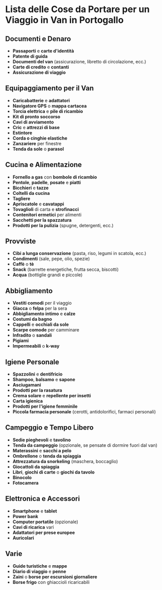 # Lista delle Cose da Portare per un Viaggio in Van in Portogallo

## Documenti e Denaro
- **Passaporti** e **carte d'identità**
- **Patente di guida**
- **Documenti del van** (assicurazione, libretto di circolazione, ecc.)
- **Carte di credito** e **contanti**
- **Assicurazione di viaggio**

## Equipaggiamento per il Van
- **Caricabatterie** e **adattatori**
- **Navigatore GPS** o **mappa cartacea**
- **Torcia elettrica** e **pile di ricambio**
- **Kit di pronto soccorso**
- **Cavi di avviamento**
- **Cric** e **attrezzi di base**
- **Estintore**
- **Corda o cinghie elastiche**
- **Zanzariere** per finestre
- **Tenda da sole** o **parasol**

## Cucina e Alimentazione
- **Fornello a gas** con **bombole di ricambio**
- **Pentole**, **padelle**, **posate** e **piatti**
- **Bicchieri** e **tazze**
- **Coltelli da cucina**
- **Tagliere**
- **Apriscatole** e **cavatappi**
- **Tovaglioli** di carta e **strofinacci**
- **Contenitori ermetici** per alimenti
- **Sacchetti per la spazzatura**
- **Prodotti per la pulizia** (spugne, detergenti, ecc.)

## Provviste
- **Cibi a lunga conservazione** (pasta, riso, legumi in scatola, ecc.)
- **Condimenti** (sale, pepe, olio, spezie)
- **Caffè** o **tè**
- **Snack** (barrette energetiche, frutta secca, biscotti)
- **Acqua** (bottiglie grandi e piccole)

## Abbigliamento
- **Vestiti comodi** per il viaggio
- **Giacca** o **felpa** per la sera
- **Abbigliamento intimo** e **calze**
- **Costumi da bagno**
- **Cappelli** e **occhiali da sole**
- **Scarpe comode** per camminare
- **Infradito** o **sandali**
- **Pigiami**
- **Impermeabili** o **k-way**

## Igiene Personale
- **Spazzolini** e **dentifricio**
- **Shampoo**, **balsamo** e **sapone**
- **Asciugamani**
- **Prodotti per la rasatura**
- **Crema solare** e **repellente per insetti**
- **Carta igienica**
- **Prodotti per l'igiene femminile**
- **Piccola farmacia personale** (cerotti, antidolorifici, farmaci personali)

## Campeggio e Tempo Libero
- **Sedie pieghevoli** e **tavolino**
- **Tenda da campeggio** (opzionale, se pensate di dormire fuori dal van)
- **Materassini** e **sacchi a pelo**
- **Ombrellone** o **tenda da spiaggia**
- **Attrezzatura da snorkeling** (maschera, boccaglio)
- **Giocattoli da spiaggia**
- **Libri**, **giochi di carte** o **giochi da tavolo**
- **Binocolo**
- **Fotocamera**

## Elettronica e Accessori
- **Smartphone** e **tablet**
- **Power bank**
- **Computer portatile** (opzionale)
- **Cavi di ricarica** vari
- **Adattatori per prese europee**
- **Auricolari**

## Varie
- **Guide turistiche** e **mappe**
- **Diario di viaggio** e **penne**
- **Zaini** o **borse per escursioni giornaliere**
- **Borse frigo** con ghiaccioli ricaricabili
